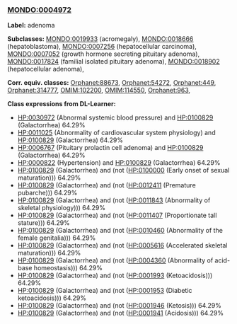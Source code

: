 
### [MONDO:0004972](http://purl.obolibrary.org/obo/MONDO_0004972)
**Label:** adenoma

**Subclasses:** [MONDO:0019933](http://purl.obolibrary.org/obo/MONDO_0019933) (acromegaly), [MONDO:0018666](http://purl.obolibrary.org/obo/MONDO_0018666) (hepatoblastoma), [MONDO:0007256](http://purl.obolibrary.org/obo/MONDO_0007256) (hepatocellular carcinoma), [MONDO:0007052](http://purl.obolibrary.org/obo/MONDO_0007052) (growth hormone secreting pituitary adenoma), [MONDO:0017824](http://purl.obolibrary.org/obo/MONDO_0017824) (familial isolated pituitary adenoma), [MONDO:0018902](http://purl.obolibrary.org/obo/MONDO_0018902) (hepatocellular adenoma), 

**Corr. equiv. classes:** [Orphanet:88673](http://www.orpha.net/ORDO/Orphanet_88673), [Orphanet:54272](http://www.orpha.net/ORDO/Orphanet_54272), [Orphanet:449](http://www.orpha.net/ORDO/Orphanet_449), [Orphanet:314777](http://www.orpha.net/ORDO/Orphanet_314777), [OMIM:102200](http://purl.obolibrary.org/obo/OMIM_102200), [OMIM:114550](http://purl.obolibrary.org/obo/OMIM_114550), [Orphanet:963](http://www.orpha.net/ORDO/Orphanet_963), 

**Class expressions from DL-Learner:**

- [HP:0030972](http://purl.obolibrary.org/obo/HP_0030972) (Abnormal systemic blood pressure) and [HP:0100829](http://purl.obolibrary.org/obo/HP_0100829) (Galactorrhea) 64.29%
- [HP:0011025](http://purl.obolibrary.org/obo/HP_0011025) (Abnormality of cardiovascular system physiology) and [HP:0100829](http://purl.obolibrary.org/obo/HP_0100829) (Galactorrhea) 64.29%
- [HP:0006767](http://purl.obolibrary.org/obo/HP_0006767) (Pituitary prolactin cell adenoma) and [HP:0100829](http://purl.obolibrary.org/obo/HP_0100829) (Galactorrhea) 64.29%
- [HP:0000822](http://purl.obolibrary.org/obo/HP_0000822) (Hypertension) and [HP:0100829](http://purl.obolibrary.org/obo/HP_0100829) (Galactorrhea) 64.29%
- [HP:0100829](http://purl.obolibrary.org/obo/HP_0100829) (Galactorrhea) and (not ([HP:0100000](http://purl.obolibrary.org/obo/HP_0100000) (Early onset of sexual maturation))) 64.29%
- [HP:0100829](http://purl.obolibrary.org/obo/HP_0100829) (Galactorrhea) and (not ([HP:0012411](http://purl.obolibrary.org/obo/HP_0012411) (Premature pubarche))) 64.29%
- [HP:0100829](http://purl.obolibrary.org/obo/HP_0100829) (Galactorrhea) and (not ([HP:0011843](http://purl.obolibrary.org/obo/HP_0011843) (Abnormality of skeletal physiology))) 64.29%
- [HP:0100829](http://purl.obolibrary.org/obo/HP_0100829) (Galactorrhea) and (not ([HP:0011407](http://purl.obolibrary.org/obo/HP_0011407) (Proportionate tall stature))) 64.29%
- [HP:0100829](http://purl.obolibrary.org/obo/HP_0100829) (Galactorrhea) and (not ([HP:0010460](http://purl.obolibrary.org/obo/HP_0010460) (Abnormality of the female genitalia))) 64.29%
- [HP:0100829](http://purl.obolibrary.org/obo/HP_0100829) (Galactorrhea) and (not ([HP:0005616](http://purl.obolibrary.org/obo/HP_0005616) (Accelerated skeletal maturation))) 64.29%
- [HP:0100829](http://purl.obolibrary.org/obo/HP_0100829) (Galactorrhea) and (not ([HP:0004360](http://purl.obolibrary.org/obo/HP_0004360) (Abnormality of acid-base homeostasis))) 64.29%
- [HP:0100829](http://purl.obolibrary.org/obo/HP_0100829) (Galactorrhea) and (not ([HP:0001993](http://purl.obolibrary.org/obo/HP_0001993) (Ketoacidosis))) 64.29%
- [HP:0100829](http://purl.obolibrary.org/obo/HP_0100829) (Galactorrhea) and (not ([HP:0001953](http://purl.obolibrary.org/obo/HP_0001953) (Diabetic ketoacidosis))) 64.29%
- [HP:0100829](http://purl.obolibrary.org/obo/HP_0100829) (Galactorrhea) and (not ([HP:0001946](http://purl.obolibrary.org/obo/HP_0001946) (Ketosis))) 64.29%
- [HP:0100829](http://purl.obolibrary.org/obo/HP_0100829) (Galactorrhea) and (not ([HP:0001941](http://purl.obolibrary.org/obo/HP_0001941) (Acidosis))) 64.29%


